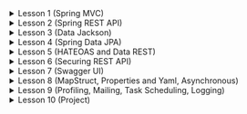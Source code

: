 <details>
<summary>Lesson 1 (Spring MVC)</summary>

* `Spring MVC` da `Book` `class` uchun kichik `CRUD` dasturni yozing va qo'shimcha `Book` larni `search` qiladigan (
  qidiradigan) qismi ham bo'lsin.
  `Book` larni `title`, `description` va `author` `field` lari bo'yicha `search` qilsin. Yani text
  kelganda `title`, `description` yoki
  `author` `field` laridan biriga to'g'ri kelsa yoki shu `field` lar ichida bo'lsa ekranga chiqazing.
  ```java
    public class Book {
        private String title;
        private String description;
        private Double price;
        private String author;
        // .... constructors, getters, settters 
    }
    ```

</details>

<details>
<summary>Lesson 2 (Spring REST API)</summary>

* `Store` va `Item` class uchun `CRUD` API chiqaring.
  ```java
    public class Item {
        private Long id;
        private String name;
        private String description;
        private Double price;
        private String path; // file upload qilingan url shu yerda bo'lishi kerak
  
        // .... constructors, getters, settters
    }
    
    public class Store {
        private Long id;
        private String name;
        private String desc;
        
        // .... constructors, getters, settters
    }
    ```
* `File upload` qiladigan va yuklab oladigan API-lar chiqaring. `Upload` qiladigan API dan `Upload object` qaytsin va
  ushbu `object` dan `uploadedPath field` ni qiymatini `Item` `class`ni `path field` ga saqlab keting.
  ````java
  public class Upload{ 
    private String originalName;
    private String generatedName;
    private long size;
    private String mimeType;
    private String uploadedPath;
    // .... constructors, getters, settters
  }
  ````

</details>

<details>
<summary>Lesson 3 (Data Jackson)</summary>

* `Car` nomli `class` yarating. Ushbu `class`ni `object`ni `json-ga` o'tkazadigan va `json-dan` `object` ga o'tkazadigan methodlar yozing.
  ```java
  public class Car {
        private String color;
        private String type;
        // .... constructors, getters, settters
  }
    ```
* `Car class object` larni json-array ga aylantiradigan va
  json array ni `Car` lar listiga  aylantiradigan methodlarni yozing.
* Endi `Car` objectga yangi property qo'shing va ushbu propertyni json-dan object convert qilayotgan paytda ignore 
qiling.
* `JsonGenerator` pastdagi classni json yarating.
    * ```java
  public class Transaction {

        private Long id;
        private BigDecimal amount;
        private Status status;
        private LocalDateTime createdAt;
        private LocalDateTime updatedAt;
    
        // standard getters setters
  }

  public enum Status {
  SUCCESS, FAIL
  }
    ```
* Tepadagi `Transaction` classni yaml filega yozadigan va ushbu filedan o'qib object-ga convert qiladigan methodlarni
  yozing.
* `JsonNode` orqali `String` ko'rinshidagi json-dan `amount` va `status` olib qaytaradigan methodlar yozing.
    * ```json
  {
  "id" : 1,
  "amount" : 7534675.43,
  "status" : "SUCCESS",
  "createdAt" : "2019-03-27T10:15:30",
  "updatedAt" : "2022-03-14T11:05:20"
  }
    ```
* `Person` nomli Immutable class yozing. Ushbu classni json ko'rinishda faylga yozadigan va fayldan o'qiydigan
  methodlarni yozing.
    * ```java
  public final class Person {

        private final String firstName;
        private final String lastName;
        private final int age;
        
        // standard constructor, getter
  }
    ```
* `XmlMapper` dan foydalanib `Person` objectlarni `List` file yozadigan va file o'qiydigan methodlar yozing.
* `@JsonPropertyOrder` annotation foydalanib `Transaction` classni teskari tartibda file yozing.

</details>

<details>
<summary>Lesson 4 (Spring Data JPA)</summary>

* `ObjectMapper` dan foydalanib students va groups json filelaridagi datalarni Object-ga convert qiling va ushbu
  objectlarni
  `JPA` dan foydalanib database-ga saqlang.
    * ```java
  @Entity
  @Table(name = "STUDENT")
  public class Student {

        @Id
        @GeneratedValue(strategy = GenerationType.AUTO)
        private Long id;

        @Column(name = "STUDENT_NAME", length = 50, nullable = false, unique = false)
        private String name;
        
        @Transient
        private Integer age;
        
        @Temporal(TemporalType.DATE)
        private Date birthDate;
        
        @Enumerated(EnumType.STRING)
        private Gender gender;

        // other fields, getters and setters
  }

  public enum Gender {
  MEN, WOMEN
  }
    ```
    * ```java
    @Entity
    @Table(name = "GROUP")
    public class Group {
        
        @Id 
        @GeneratedValue(strategy = GenerationType.AUTO)
        private Long id;
        
        @Column(name = "GROUP_NAME", length = 50, nullable = false)
        private String name;
        
        // ...
    }
    ```
* `Spring Data JPA` foydalanib bitta kichik CRUD API dastur yozing `Student` classi ustida.
* `JPA` dan foydalanib Studentlarni tug'ilgan yiliga qarab berilgan yillar o'ralig'idagi studentlarni olib chiqadigan
  method yozing.
    * '2004, 2006' berilsa 2004 va 2006 yilda tugilgan studentlarni olib chiqsin
* `@NamedQuery` annotation-dan foydalangan holda berilgan `Gender` mos studentlarni olib chiqadigan query yozing.
  Ushbu queryni Repository-ni qaysidur methodda foydalaning.
* Tepadagi ishni endi `@NamedNativeQuery` orqali qiling.
* Repository-da Studentlarni `List` pageable orqali olib chiqadigan method yozing.
* `Student` va `Group` nomli 2ta entity-ni `OneToMany` RelationShip-dan foydalanib bir birga bog'lang. Ya'ni
  bitta `Group`
  da bir nechta `Student`lar bo'ladi.
* Istalgan `Group`.id berilganda ushbu groupga tegishli studentlarni olib chiqadigan repository-da method yozing.
* `Student` va `Group` entitylaridan o'zgarish bo'lganda log tashlaydi class yozing. `Slf4j` dan foydalaning log yozish
  uchun
    * Example: Yangi `Student` yaratilsa, update bo'lsa yoki delete bo'lsa log tashlasin.`Group` entitysi uchun ham
      huddi
      shu operatsiyalar sodir bo'lgan log tashlasin.
* `Query Creation` dan foydalanib Repository Group.name teng bo'lgan Group olib chiqadigan method yozing.

</details>

<details>
<summary>Lesson 5 (HATEOAS and Data REST)</summary>

* Entities
    * ```java
  @Entity
  @Table(name = "auth_user")
  public class AuthUserEntity {

        @Id
        @GeneratedValue(strategy = GenerationType.IDENTITY)
        private Long id;
    
        @Column(name = "username", unique = true, nullable = false)
        private String username;
    
        @Column(name = "password", nullable = false)
        private String password;
        
        // ... other fields
  }
    ```
* Spring HATEOAS dan foydalanib CRUD API chiqaring.
* Spring Data REST dan foydalanib ham CRUD API yozing.
* Spring Data REST dan foydalanib `AuthUser` larni `Pageable` orqali olib chiqadigan API chiqazing.

</details>

<details>
<summary>Lesson 6 (Securing REST API)</summary>

* Dars davomida yozilgan security o'zingiz qayta yozib ko'ring!.
* `Item` API lariga faqat ADMIN rolidagilar kiritadigan, `Store` API lariga esa faqat USER rolidagilar kiritadigan check qo'ying method levelda(**Eslatma : Authentication JWT bearer token bilan bo'lishi kerak** .
    * ```java
  @RestController
  @RequestMapping(value = "/item/*")
  public class ItemController {

        @RequestMapping(value = "create", method = RequestMethod.POST)
        public ResponseEntity<Item> create(@Valid @RequestBody Item item) {
            return new ResponseEntity<>(item, HttpStatus.CREATED);
        }

        @RequestMapping(value = "update", method = RequestMethod.PUT)
        public ResponseEntity<Item> update(@Valid @RequestBody Item item) {
            return new ResponseEntity<>(item, HttpStatus.OK);
        }
    
        @RequestMapping(value = "delete/{id}", method = RequestMethod.POST)
        public ResponseEntity<String> delete(@PathVariable Long id) {
            return new ResponseEntity<>("Successfully Deleted - Item", HttpStatus.NO_CONTENT);
        }

        @RequestMapping(value = "get/{id}", method = RequestMethod.POST)
        public ResponseEntity<Item> get(@PathVariable Long id) {
            return new ResponseEntity<>(new Item(id,"Swagger", "Lorem Ipsum", 216.86D), HttpStatus.OK);
        }
  }
    ```
    * ```java
    @RestController
    @RequestMapping(value = "/store/*")
    public class StoreController {
    
        @RequestMapping(value = "create", method = RequestMethod.POST)
        public ResponseEntity<Store> create(@Valid @RequestBody Store entity) {
            return new ResponseEntity<>(entity, HttpStatus.CREATED);
        }
        
        @RequestMapping(value = "update", method = RequestMethod.PUT)
        public ResponseEntity<Store> update(@Valid @RequestBody Store entity) {
            return new ResponseEntity<>(entity, HttpStatus.OK);
        }
        
        @RequestMapping(value = "delete/{id}", method = RequestMethod.DELETE)
        public ResponseEntity<String> delete(@PathVariable Long id) {
            return new ResponseEntity<>("Successfully Deleted - Store", HttpStatus.NO_CONTENT);
        }
        
        @RequestMapping(value = "get/{id}", method = RequestMethod.GET)
        public ResponseEntity<Store> get(@PathVariable Long id) {
            return new ResponseEntity<>(new Store(id, "Store", ".....@gmail.com",
                    20, "The point of using Lorem Ipsum is that it"), HttpStatus.OK);
        }

    }
    ```

</details>

<details>
<summary>Lesson 7 (Swagger UI)</summary>

* Istalgan bitta CRUD API uchun Annotation based configuratsiyadan foydalanib Documentatsiya yozing. `@Operation`,
  `@ApiResponse` va `@ApiResponses` annotationlardan foydalaning
    * ```java
  @Operation(summary = "Create New Store", description = "Lorem Ipsum is simply dummy text of the printing and
  typesetting industry")
  @ApiResponses(value = {
  @ApiResponse(responseCode = "201", description = "Successfully Created", content = {
  @Content(mediaType = MediaType.APPLICATION_JSON_VALUE,
  schema = @Schema(implementation = Store.class))
  }),
  @ApiResponse(responseCode = "400", description = "Bad Request", content = {
  @Content(mediaType = MediaType.APPLICATION_JSON_VALUE,
  schema = @Schema(implementation = RuntimeException.class))
  }),
  @ApiResponse(responseCode = "500", description = "Internal Server Error", content = {
  @Content(mediaType = MediaType.APPLICATION_JSON_VALUE,
  schema = @Schema(implementation = RuntimeException.class))
  })
  })
  @RequestMapping(value = "create", method = RequestMethod.POST)
  public ResponseEntity<Store> create(@Valid @RequestBody Store entity) {
  return new ResponseEntity<br>(entity, HttpStatus.CREATED);
  }
    ```
* Har bitta API uchun JWT token qo'shib jo'natadigan Component qo'shing Annotation Configuratsiya bilan.
* API ishlatilingan entity va dto lari uchun ham Documentatsiya yozing. Annotation based Configuratsiya bilan.
    * ```java
  @ParameterObject
  public class Store {

        @Min(1)
        @NotNull
        @Parameter(description = "Store Identifier", required = true)
        private Long id;
    
        @NotBlank
        @Size(min = 3, max = 120)
        @Parameter(description = "Store Name", required = true)
        private String name;
        
        @NotBlank
        @Size(min = 9, max = 250)
        @Parameter(description = "Store Email", required = true)
        private String email;
        
        @NotNull
        @Min(1)
        @Parameter(description = "Store EmployeeCount", required = true)
        private int employeeCount;
        
        @Parameter(description = "Store Description", required = false)
        private String desc;

  }
    ```
* Admin va User uchun API-larni alohida grouplarda chiqaring.
    * ![img](../statics/springdocopenapi_grouped_swagger_options.png)

</details>

<details>
<summary>Lesson 8 (MapStruct, Properties and Yaml, Asynchronous)</summary>

* ```java
  public class Source {
     private String name;
     private String description;
     // getters and setters
  }
  
  public class Destination {
     private String name;
     private String description;
     // getters and setters
  }
  ```

* Tepada e'lon qilingan 2ta class bir birga map qiladigan Mapper class yozing.
* Endi Ushbu `Source` class objectlarni List-ni `Destination` objectlarni List-ga aylantirib beradigan Mapper yozing.
* `EmployeeDTO` va `Employee` classlari bor ularni fieldlarni nomi bir birga tog'ri kelmaydi. EmployeeDTO ni Employee
  va shuni teskarsini bajaradigan methodlarni yozing Mapper classida. `@Mapping` annotatsiyasidan foydalaning
    * ```java
  public class EmployeeDTO {
  private int employeeId;
  private String employeeName;
  // getters and setters
  }

  public class Employee {
  private int id;
  private String name;
  // getters and setters
  }
    ```
* istalgan CarDTO ni Car parse qilayotgan paytda Car.id siga random id generatsiya qilib set qiladigan method yozing.
    * ```java
  Car toEntity(CarDTO carDTO);
    ```
* Bir nechta DTO larni bitta DTO ga aylantirib beradigan method yozing.
* Pastdagi properties filedagi propertylarni Java Objectga parse qiling.
    * ```properties
  database.url=jdbc:postgresql:/localhost:5432/instance
  database.username=foo
  database.password=bar
  secret=foo
    ```
* `@Value` annotation bilan pastdagi classni fieldlariga properties filedagi qiymatlarni bering.
    * ```java
  public class Person {
  private Long id;
  private String name;
  private Integer age;
  }
    ```
    * ```properties
    person.id=1
    person.name=John
    person.age=28
    ```
* Huddi shu ishni endi `@ConfigurationProperties` annotation bilan qiling.
* Endi Tepadagi classga yaml filedan qiymat oladigan qiling.
* yaml fileda name List e'lon qiling va ushbu List Java Object-ga parse qiling.
    * ```yaml
  config:
  env:
    - dev
    - qa
    - prod
      ```
* Async ishlaydigan CRUD API yozing. `@Async` annotation foydalaning.
* Async Exceptionlar ushlaydigan Handler yozing.

</details>

<details>
<summary>Lesson 9 (Profiling, Mailing, Task Scheduling, Logging)</summary>

* Project-ni `test` profile bilan run qilganda dastur h2 databaseda ishlasin. `dev` profile bilan run qilinganda esa
  postgresql databaseda ishlasin.
* Pastdagi yaml propertylarni qiymatlarni Java Object-ga parse qiling. Profilega qarab! yani test
  profile bo'ladigan bo'lsa tepadagini, prod profile bo'ladigan bo'lsa pastdagi propertylarni olsin.
    * ```yaml
  spring:
  config:
  activate:
  on-profile: test
  name: test-YAML
  environment: testing
  enabled: false
  servers:
    - www.abc.test.com
    - www.xyz.test.com

  ---
  spring:
  config:
  activate:
  on-profile: prod
  name: prod-YAML
  environment: production
  enabled: true
  servers:
    - www.abc.com
    - www.xyz.com
  ```
* Register API yozing.
* Register qilinganda profile activation uchun html ga asoslangan mail jo'nating. `freemarker` Dan foydalangan holda.
* kichik TODO dastur yozing va dasturda qo'shimcha har kuni ertalab va kechqurun gmail-ga hali bajarilmagan todolarni
  list yuboradigan scheduler yozing( **xabar uchun html ni Freemarker orqali generate qiling**).
* `@RequestMapping` annotation qo'yilgan method chaqirilganda, method bajarilishidan oldin va keyin log tashlaydigan dastur
  yozing.
* `@Service` annotation qoyil classlarni istal method chaqirilgan log tashlaydigan dastur yozing. log method
  bajarilishidan
  oldin va bajarib bo'lgandan keyin 2marta tashlansin. Methodda exception sodir bo'lganda ham log tashlansin.

</details>

<details>
<summary>Lesson 10 (Project)</summary>

* Airline Reservation System. Bu mijozlar avia chiptalarni buyurtma berishlari va parvoz ma'lumotlarni tekshirish
  uchun foydalanishlari mumkin bo'lgan online platforma. ushbu tizim 3ta tomonlama bo'ladi (Admin, Agent va Customer).
  Ushbu tizimga Companylar o'zlari istagan shaharning istagan airportda parvozlarni amalga oshirishlari mumkin.
  Companylar
  har bir airport uchun bittadan Agent yaratadi ushbu Agent tomonidan parvozlar amalga oshiriladi. Companylarga Agent
  yaratishni
  `Admin`lari tomonidan amalga oshiriladi.
* `Customer`
    * mijozlar dasturdan foydalanishlari uchun ro'yxatdan o'tadilar.
    * mijozlar dasturga kirgandan so'ng yashash shaharlarni tanlaydilar. Keyin esa shahardagi istalgan airportni
      tanlab ushbu airportdagi parvozlar ro'yxat, chiptalari soni, narx va boshqalarni ko'rishlari mumkin bo'ladi.
    * avia chipta olishlar va bekor qilishlari mumkin.
* `Admin`
    * Shaharlar, Airportlar va Companylar, Companylarga tegishli Agentlarni boshqarishilari mumkin bo'ladi yani
      qo'shish, o'chirish va hokazo.
    * Shuningdek admin customer va agentlarni bloklashlari, blokdan ochishlar va shunga o'xshash ishlarni qila olishlari
      mumkin.
* `Agent`
    * Companiya Agentlari haftalik yoki oylik parvozlar ro'yxatni dasturdan ro'yxatdan o'tkazadilar. Misol uchun:
      FlyEmirates bu 2ta parvozni amalga oshirmoqchi. Turkish Airlines bo'lsa 4ta shu haqida oldin ma'lumot beriladi.
      file ko'rinishida json yoki yaml.
    * Keyin Parvoz vaqt o'zgarishi yoki chipta narx yana boshqa o'zgarishlarni ham Agentlar qila oladi.
    * Parvoz vaqt yoki shunga o'xshash muhim o'zgarishla sodir bo'lsa ushbu parvozga chipta olgan barchani gmailga habar
      yuborilsin.
* Ushbu dasturni faqat RESTful APIlar bo'ladi. Frontend yozish shart emas. API larga annotation based configuratsiyadan
  foydalanib swagger-ni yozing va 3ta tomon har bir uchun alohida group oching. Admin uchun adminlarga tegishli API.
  Customer uchun esa customerga tegishli API lar bo'lsin. Agentlar yangi parvoz ro'yxatni tashlaganlarida mijozlarni
  qiziqtirish uchun gmail lariga habar yuboradigan qiling.

</details>